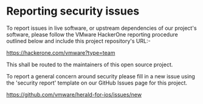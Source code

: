 # Reporting security issues

To report issues in live software, or upstream dependencies of our project's software,
please follow the VMware HackerOne reporting procedure outlined below and include
this project repository's URL:-

https://hackerone.com/vmware?type=team

This shall be routed to the maintainers of this open source project.

To report a general concern around security please fill in a new issue
using the 'security report' template on our GitHub Issues page for this project.

https://github.com/vmware/herald-for-ios/issues/new
